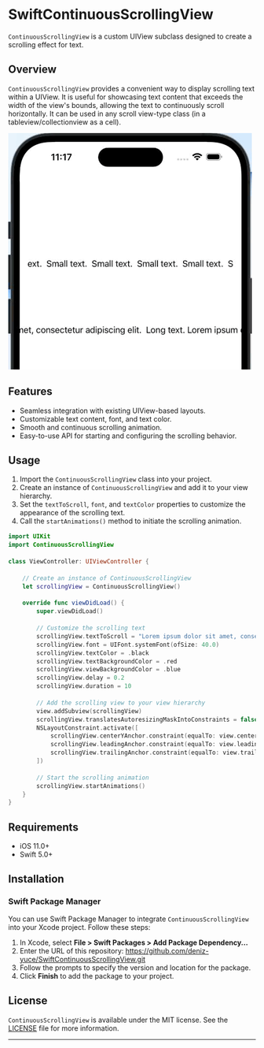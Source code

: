 # SwiftContinuousScrollingView
`ContinuousScrollingView` is a custom UIView subclass designed to create a scrolling effect for text.
## Overview
`ContinuousScrollingView` provides a convenient way to display scrolling text within a UIView. It is useful for showcasing text content that exceeds the width of the view's bounds, allowing the text to continuously scroll horizontally. It can be used in any scroll view-type class (in a tableview/collectionview as a cell).

![](video.gif)

## Features

- Seamless integration with existing UIView-based layouts.
- Customizable text content, font, and text color.
- Smooth and continuous scrolling animation.
- Easy-to-use API for starting and configuring the scrolling behavior.

## Usage

1. Import the `ContinuousScrollingView` class into your project.
2. Create an instance of `ContinuousScrollingView` and add it to your view hierarchy.
3. Set the `textToScroll`, `font`, and `textColor` properties to customize the appearance of the scrolling text.
4. Call the `startAnimations()` method to initiate the scrolling animation.

```swift
import UIKit
import ContinuousScrollingView

class ViewController: UIViewController {
    
    // Create an instance of ContinuousScrollingView
    let scrollingView = ContinuousScrollingView()
    
    override func viewDidLoad() {
        super.viewDidLoad()
        
        // Customize the scrolling text
        scrollingView.textToScroll = "Lorem ipsum dolor sit amet, consectetur adipiscing elit."
        scrollingView.font = UIFont.systemFont(ofSize: 40.0)
        scrollingView.textColor = .black
        scrollingView.textBackgroundColor = .red
        scrollingView.viewBackgroundColor = .blue
        scrollingView.delay = 0.2
        scrollingView.duration = 10

        // Add the scrolling view to your view hierarchy
        view.addSubview(scrollingView)
        scrollingView.translatesAutoresizingMaskIntoConstraints = false
        NSLayoutConstraint.activate([
            scrollingView.centerYAnchor.constraint(equalTo: view.centerYAnchor),
            scrollingView.leadingAnchor.constraint(equalTo: view.leadingAnchor),
            scrollingView.trailingAnchor.constraint(equalTo: view.trailingAnchor),
        ])

        // Start the scrolling animation
        scrollingView.startAnimations()
    }
}

```
## Requirements

- iOS 11.0+
- Swift 5.0+

## Installation

### Swift Package Manager

You can use Swift Package Manager to integrate `ContinuousScrollingView` into your Xcode project. Follow these steps:

1. In Xcode, select **File > Swift Packages > Add Package Dependency...**
2. Enter the URL of this repository: https://github.com/deniz-yuce/SwiftContinuousScrollingView.git
3. Follow the prompts to specify the version and location for the package.
4. Click **Finish** to add the package to your project.

## License

`ContinuousScrollingView` is available under the MIT license. See the [LICENSE](LICENSE) file for more information.

---
